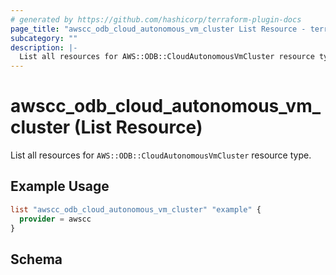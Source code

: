 ```yaml
---
# generated by https://github.com/hashicorp/terraform-plugin-docs
page_title: "awscc_odb_cloud_autonomous_vm_cluster List Resource - terraform-provider-awscc"
subcategory: ""
description: |-
  List all resources for AWS::ODB::CloudAutonomousVmCluster resource type.
---
```


# awscc_odb_cloud_autonomous_vm_cluster (List Resource)

List all resources for `AWS::ODB::CloudAutonomousVmCluster` resource type.

## Example Usage

```terraform
list "awscc_odb_cloud_autonomous_vm_cluster" "example" {
  provider = awscc
}
```

<!-- schema generated by tfplugindocs -->
## Schema

